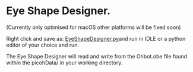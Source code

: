 # Eye Shape Designer. 

(Currently only optimised for macOS other platforms will be fixed soon) 

Right click and save as: [EyeShapeDesigner.py](https://raw.githubusercontent.com/ohbot/picoh-python/master/tools/EyeShapeDesigner/EyeShapeDesigner.py)and run in IDLE or a python editor of your choice and run. 

The Eye Shape Designer will read and write from the Ohbot.obe file found within the picohData/ in your working directory. 




